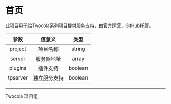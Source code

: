# 首页

此项目用于给Twocola系列项目提供服务支持，由官方运营，GitHub托管。

|参数|值意义|类型|
|:-:|:-:|:-:|
|project|项目名称|string|
|server|服务器地址|array|
|plugins|插件支持|boolean|
|tpserver|独立服务支持|boolean|

---

Twocola 项目组
